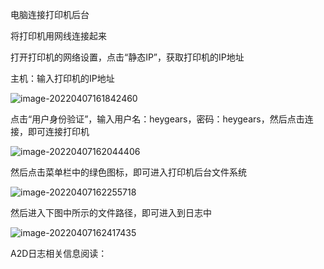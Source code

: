 电脑连接打印机后台

将打印机用网线连接起来

打开打印机的网络设置，点击“静态IP”，获取打印机的IP地址

主机：输入打印机的IP地址

![image-20220407161842460](C:\Users\Administrator\AppData\Roaming\Typora\typora-user-images\image-20220407161842460.png)

点击“用户身份验证”，输入用户名：heygears，密码：heygears，然后点击连接，即可连接打印机

![image-20220407162044406](C:\Users\Administrator\AppData\Roaming\Typora\typora-user-images\image-20220407162044406.png)

然后点击菜单栏中的绿色图标，即可进入打印机后台文件系统

![image-20220407162255718](C:\Users\Administrator\AppData\Roaming\Typora\typora-user-images\image-20220407162255718.png)

然后进入下图中所示的文件路径，即可进入到日志中

![image-20220407162417435](C:\Users\Administrator\AppData\Roaming\Typora\typora-user-images\image-20220407162417435.png)



A2D日志相关信息阅读：

